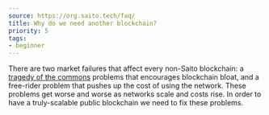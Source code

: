 ```yaml
---
source: https://org.saito.tech/faq/
title: Why do we need another blockchain?
priority: 5
tags:
- beginner
---
```


There are two market failures that affect every non-Saito blockchain: a [tragedy of the commons](/faq/how-does-saito-solve-the-tragedy-of-the-commons) problems that encourages blockchain bloat, and a free-rider problem that pushes up the cost of using the network. These problems get worse and worse as networks scale and costs rise. In order to have a truly-scalable public blockchain we need to fix these problems.

